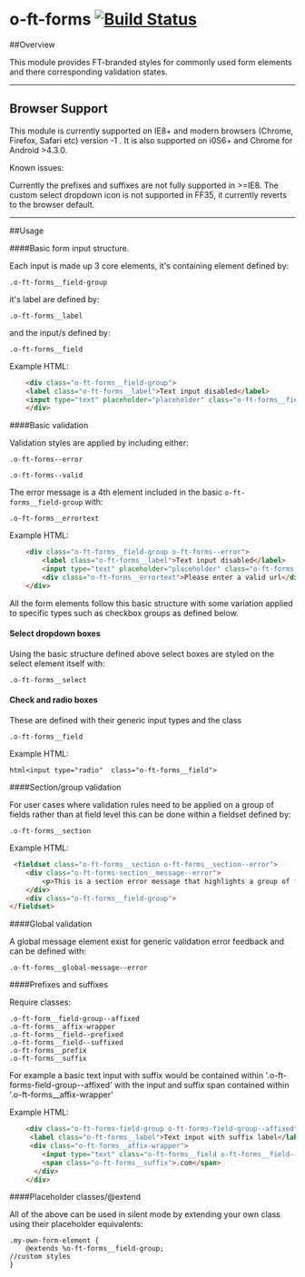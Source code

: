 o-ft-forms [![Build Status](https://travis-ci.org/Financial-Times/o-ft-forms.png?branch=master)](https://travis-ci.org/Financial-Times/o-ft-forms)
============
##Overview

This module provides FT-branded styles for commonly used form elements and there corresponding validation states.

---

## Browser Support


This module is currently supported on IE8+ and modern browsers (Chrome, Firefox, Safari etc) version -1 . It is also supported on i0S6+ and Chrome for Android >4.3.0.

Known issues:

Currently the prefixes and suffixes are not fully supported in >=IE8.
The custom select dropdown icon is not supported in FF35, it currently reverts to the browser default.

---

##Usage

####Basic form input structure.

Each input is made up 3 core elements, it's containing element defined by:

    .o-ft-forms__field-group

it's label are defined by:

    .o-ft-forms__label

and the input/s defined by:

    .o-ft-forms__field

Example HTML:

```html
	<div class="o-ft-forms__field-group">
	<label class="o-ft-forms__label">Text input disabled</label>
	<input type="text" placeholder="placeholder" class="o-ft-forms__field">
	</div>
```

####Basic validation

Validation styles are applied by including either:

    .o-ft-forms--error

    .o-ft-forms--valid

The error message is a 4th element included in the basic `o-ft-forms__field-group` with:

    .o-ft-forms__errortext

Example HTML:
```html
    <div class="o-ft-forms__field-group o-ft-forms--error">
        <label class="o-ft-forms__label">Text input disabled</label>
        <input type="text" placeholder="placeholder" class="o-ft-forms__field">
        <div class="o-ft-forms__errortext">Please enter a valid url</div>
    </div>
```

All the form elements follow this basic structure with some variation applied to specific types such as checkbox groups as defined below.

#### Select dropdown boxes

Using the basic structure defined above select boxes are styled on the select element itself with:

    .o-ft-forms__select

#### Check and radio boxes

These are defined with their generic input types and the class

    .o-ft-forms__field

Example HTML:

 ```html<input type="radio"  class="o-ft-forms__field">```


####Section/group validation

For user cases where validation rules need to be applied on a group of fields rather than at field level this can be done within a fieldset defined by:

    .o-ft-forms__section

Example HTML:

```html
 <fieldset class="o-ft-forms__section o-ft-forms__section--error">
 	<div class="o-ft-forms-section__message--error">
 		<p>This is a section error message that highlights a group of fields</p>
	</div>
	<div class="o-ft-forms__field-group">
</fieldset>
```

####Global validation

A global message element exist for generic validation error feedback and can be defined with:

    .o-ft-forms__global-message--error

####Prefixes and suffixes

Require classes:

    .o-ft-form__field-group--affixed
    .o-ft-forms__affix-wrapper
    .o-ft-forms__field--prefixed
    .o-ft-forms__field--suffixed
    .o-ft-forms__prefix
    .o-ft-forms__suffix


For example a basic text input with suffix would be contained within '.o-ft-forms-field-group--affixed' with the input and suffix span contained within '.o-ft-forms__affix-wrapper'

Example HTML:

```html
    <div class="o-ft-forms-field-group o-ft-forms-field-group--affixed">
     <label class="o-ft-forms__label">Text input with suffix label</label>
     <div class="o-ft-forms__affix-wrapper">
        <input type="text" class="o-ft-forms__field o-ft-forms__field--suffixed" />
        <span class="o-ft-forms__suffix">.com</span>
      </div>
    </div>
```

####Placeholder classes/@extend

All of the above can be used in silent mode by extending your own class using their placeholder equivalents:

    .my-own-form-element {
        @extends %o-ft-forms__field-group;
    //custom styles
    }

